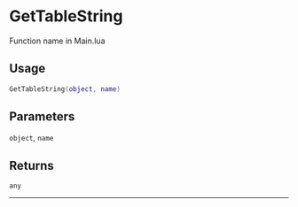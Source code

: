 # GetTableString
Function name in Main.lua
## Usage
```lua
GetTableString(object, name)
```
## Parameters
`object`, `name`
## Returns
`any`

---